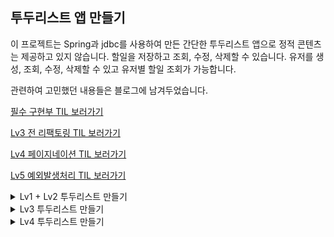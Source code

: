 ## 투두리스트 앱 만들기

이 프로젝트는 Spring과 jdbc를 사용하여 만든 간단한 투두리스트 앱으로 정적 콘텐츠는 제공하고 있지 않습니다.
할일을 저장하고 조회, 수정, 삭제할 수 있습니다.
유저를 생성, 조회, 수정, 삭제할 수 있고 유저별 할일 조회가 가능합니다.

관련하여 고민했던 내용들은 블로그에 남겨두었습니다.

[필수 구현부 TIL 보러가기](https://heehyun0221.tistory.com/94)

[Lv3 전 리팩토링 TIL 보러가기](https://heehyun0221.tistory.com/96)

[Lv4 페이지네이션 TIL 보러가기]()

[Lv5 예외발생처리 TIL 보러가기]()


<details>
  <summary> Lv1 + Lv2 투두리스트 만들기 </summary>
  
   ### 1. 첫번째 투두리스트 앱

   [Lv1+Lv2 코드보러가기](https://github.com/HEEHYUN0221/todolist/tree/main/lv1)
 
  요구사항 : 일정 생성, 조회, 수정, 삭제 기능 구현.

  api 명세서

  ![todolistLv1_api](https://github.com/user-attachments/assets/9a08a839-9949-460a-8ecf-a70ac3e50474)

  
  추가한 기능

  1. 투두리스트 생성

  2. 투두리스트 단건 조회 : 글 자체의 식별자를 이용하여 투두를 찾습니다.

  3. 투두리스트 전체 조회

  4. 투두리스트 수정 : 수정 시 투두의 수정 날짜를 갱신합니다. 

  5. 투두리스트 삭제

 특이사항 : 코드 리팩토링 전 강의에서 제공된 코드를 참고하여 작성된 코드입니다. 그렇기에 Request와 Response 객체가 각각 하나씩만 있고 모든 기능에서 dto 객체를 돌려쓰기에 유지보수가 힘들다는 단점이 있습니다.

  
  
</details>

<details>
  <summary> Lv3 투두리스트 만들기 </summary>

  ### 2. 두번째 투두리스트 앱 

  [Lv3 코드 보러가기](https://github.com/HEEHYUN0221/todolist/tree/main/lv2)

  요구사항 : '작성자' 추가

  api 명세서

  ![image](https://github.com/user-attachments/assets/f82e853e-f125-4e6a-92a4-ca96cd9e4f7c)

  추가한 기능

  1. 유저 생성 : 이름과 이메일만 있으면 유저를 생성할 수 있고 유저 개인의 식별자를 받을 수 있으며 가입한 날짜가 표기 됩니다.

  2. 유저 조회 : 유저 개인의 식별자로 유저의 정보를 조회할 수 있습니다.

  3. 유저 수정 : 이름과 이메일을 수정할 수 있습니다.

  4. 유저 삭제

  5. 투두리스트 유저별 조회 : 유저 식별자를 통해 유저가 작성한 투두리스트를 확인할 수 있도록 기능을 추가했습니다.

     

  수정된 기능

  1. 투두리스트 수정 : 투두리스트를 수정하면 유저의 '마지막 수정 날짜' 부분이 업데이트 되도록 기능을 수정했습니다.
     

  특이사항 : 코드 리팩토링을 진행하여 Dto 객체를 분리 후 Lv3의 '작성자'추가 부분을 진행했습니다. 기능이 훨씬 늘어나는 만큼 폴더 구조를 알아보기 쉽게 설계했습니다.

  


  
</details>

<details>
  
  <summary> Lv4 투두리스트 만들기 </summary>

  ### 3. 세번째 투두리스트 앱

  [Lv4 코드보러가기](https://github.com/HEEHYUN0221/todolist/tree/main/lv3)

  요구사항 : 페이지네이션

  수정된 기능
  
  1. 투두리스트 전체 조회 : 전체 조회 시 페이지 번호와 페이지 사이즈를 받아서 원하는 갯수만큼 출력할 수 있도록 수정했습니다. 만약 원하는 갯수와 페이지 번호가 없을 시엔 맨 처음 페이지에 5개가 출력됩니다.

  [Lv4-2 코드보러가기]() -- 미완료된 코드입니다.

  수정된 기능

  1. 투두리스트 전체 조회 : 기존 Lv4 코드에는 sql문에 offset이 적용되어있습니다. 해당 sql문은 offset값이 커질수록 성능저하가 발생할 가능성이 있기에 수정되었습니다.

     
</details>
